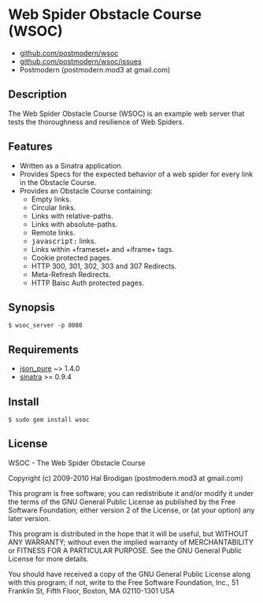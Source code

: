 # Web Spider Obstacle Course (WSOC)

* [github.com/postmodern/wsoc](http://github.com/postmodern/wsoc/)
* [github.com/postmodern/wsoc/issues](http://github.com/postmodern/wsoc/issues)
* Postmodern (postmodern.mod3 at gmail.com)

## Description

The Web Spider Obstacle Course (WSOC) is an example web server that tests
the thoroughness and resilience of Web Spiders.

## Features

* Written as a Sinatra application.
* Provides Specs for the expected behavior of a web spider for every link in
  the Obstacle Course.
* Provides an Obstacle Course containing:
  * Empty links.
  * Circular links.
  * Links with relative-paths.
  * Links with absolute-paths.
  * Remote links.
  * <tt>javascript:</tt> links.
  * Links within +frameset+ and +iframe+ tags.
  * Cookie protected pages.
  * HTTP 300, 301, 302, 303 and 307 Redirects.
  * Meta-Refresh Redirects.
  * HTTP Baisc Auth protected pages.

## Synopsis

    $ wsoc_server -p 8080

## Requirements

* [json_pure](http://flori.github.com/json/) ~> 1.4.0
* [sinatra](http://sinatrarb.com) >= 0.9.4

## Install

    $ sudo gem install wsoc

## License

WSOC - The Web Spider Obstacle Course

Copyright (c) 2009-2010 Hal Brodigan (postmodern.mod3 at gmail.com)

This program is free software; you can redistribute it and/or modify
it under the terms of the GNU General Public License as published by
the Free Software Foundation; either version 2 of the License, or
(at your option) any later version.

This program is distributed in the hope that it will be useful,
but WITHOUT ANY WARRANTY; without even the implied warranty of
MERCHANTABILITY or FITNESS FOR A PARTICULAR PURPOSE.  See the
GNU General Public License for more details.

You should have received a copy of the GNU General Public License
along with this program; if not, write to the Free Software
Foundation, Inc., 51 Franklin St, Fifth Floor, Boston, MA  02110-1301  USA
